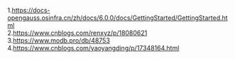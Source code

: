 1.https://docs-opengauss.osinfra.cn/zh/docs/6.0.0/docs/GettingStarted/GettingStarted.html  
2.https://www.cnblogs.com/renxyz/p/18080621  
3.https://www.modb.pro/db/48753  
4.https://www.cnblogs.com/yaoyangding/p/17348164.html
